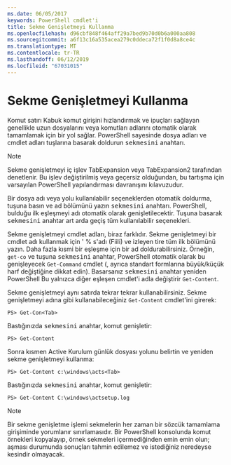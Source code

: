 ```yaml
---
ms.date: 06/05/2017
keywords: PowerShell cmdlet'i
title: Sekme Genişletmeyi Kullanma
ms.openlocfilehash: d96cbf848f464aff29a7bed9b70d0b6a000aa808
ms.sourcegitcommit: a6f13c16a535acea279c0ddeca72f1f0d8a8ce4c
ms.translationtype: MT
ms.contentlocale: tr-TR
ms.lasthandoff: 06/12/2019
ms.locfileid: "67031015"
---
```

# <a name="using-tab-expansion"></a>Sekme Genişletmeyi Kullanma

Komut satırı Kabuk komut girişini hızlandırmak ve ipuçları sağlayan genellikle uzun dosyalarını veya komutları adlarını otomatik olarak tamamlamak için bir yol sağlar. PowerShell sayesinde dosya adları ve cmdlet adları tuşlarına basarak doldurun <kbd>sekmesini</kbd> anahtarı.

> [!NOTE]
> Sekme genişletmeyi iç işlev TabExpansion veya TabExpansion2 tarafından denetlenir. Bu işlev değiştirilmiş veya geçersiz olduğundan, bu tartışma için varsayılan PowerShell yapılandırması davranışını kılavuzudur.

Bir dosya adı veya yolu kullanılabilir seçeneklerden otomatik doldurma, tuşuna basın ve ad bölümünü yazın <kbd>sekmesini</kbd> anahtarı. PowerShell, bulduğu ilk eşleşmeyi adı otomatik olarak genişletilecektir. Tuşuna basarak <kbd>sekmesini</kbd> anahtar art arda geçiş tüm kullanılabilir seçenekleri.

Sekme genişletmeyi cmdlet adları, biraz farklıdır. Sekme genişletmeyi bir cmdlet adı kullanmak için ' % s'adı (Fiili) ve izleyen tire tüm ilk bölümünü yazın. Daha fazla kısmi bir eşleşme için bir ad doldurabilirsiniz. Örneğin, `get-co` ve tuşuna <kbd>sekmesini</kbd> anahtar, PowerShell otomatik olarak bu genişleyecek `Get-Command` cmdlet (, ayrıca standart formlarına büyük/küçük harf değiştiğine dikkat edin). Basarsanız <kbd>sekmesini</kbd> anahtar yeniden PowerShell Bu yalnızca diğer eşleşen cmdlet'i adla değiştirir `Get-Content`.

Sekme genişletmeyi aynı satırda tekrar tekrar kullanabilirsiniz. Sekme genişletmeyi adına gibi kullanabileceğiniz `Get-Content` cmdlet'ini girerek:

```
PS> Get-Con<Tab>
```

Bastığınızda <kbd>sekmesini</kbd> anahtar, komut genişletir:

```
PS> Get-Content
```

Sonra kısmen Active Kurulum günlük dosyası yolunu belirtin ve yeniden sekme genişletmeyi kullanma:

```
PS> Get-Content c:\windows\acts<Tab>
```

Bastığınızda <kbd>sekmesini</kbd> anahtar, komut genişletir:

```
PS> Get-Content C:\windows\actsetup.log
```

> [!NOTE]
> Bir sekme genişletme işlemi sekmelerin her zaman bir sözcük tamamlama girişiminde yorumlanır sınırlamasıdır. Bir PowerShell konsolunda komut örnekleri kopyalayıp, örnek sekmeleri içermediğinden emin emin olun; aşması durumunda sonuçları tahmin edilemez ve istediğiniz neredeyse kesindir olmayacak.
